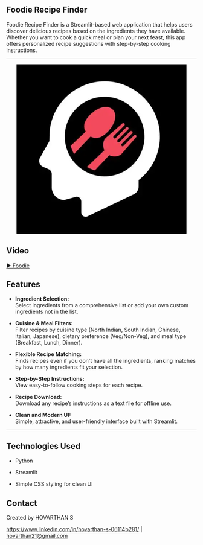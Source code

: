 ## Foodie Recipe Finder 

Foodie Recipe Finder is a Streamlit-based web application that helps users discover delicious recipes based on the ingredients they have available. Whether you want to cook a quick meal or plan your next feast, this app offers personalized recipe suggestions with step-by-step cooking instructions.

---

<p align="center">
  <img src="food.webp" width="450" alt="Food Logo" />
</p>


## Video

[▶ Foodie](https://drive.google.com/file/d/10EzoKsvOcUnVbKh4_xUgTNsmn81ZNhCd/view?usp=sharing)


## Features

- **Ingredient Selection:**  
  Select ingredients from a comprehensive list or add your own custom ingredients not in the list.

- **Cuisine & Meal Filters:**  
  Filter recipes by cuisine type (North Indian, South Indian, Chinese, Italian, Japanese), dietary preference (Veg/Non-Veg), and meal type (Breakfast, Lunch, Dinner).

- **Flexible Recipe Matching:**  
  Finds recipes even if you don't have all the ingredients, ranking matches by how many ingredients fit your selection.

- **Step-by-Step Instructions:**  
  View easy-to-follow cooking steps for each recipe.

- **Recipe Download:**  
  Download any recipe’s instructions as a text file for offline use.

- **Clean and Modern UI:**  
  Simple, attractive, and user-friendly interface built with Streamlit.

---

## Technologies Used

- Python

- Streamlit

- Simple CSS styling for clean UI

## Contact

Created by HOVARTHAN S

https://www.linkedin.com/in/hovarthan-s-06114b281/  | hovarthan21@gmail.com
